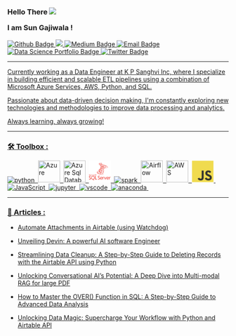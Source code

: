 <h3>
  Hello There <img src="https://media.giphy.com/media/hvRJCLFzcasrR4ia7z/giphy.gif" width="30px"/> 
  <p> I am Sun Gajiwala ! </p>
</h3>

<div id="badges">
  <a href="https://github.com/SunGajiwala">
    <img src="https://img.shields.io/badge/github-%23121011.svg?style=for-the-badge&logo=github&logoColor=white" alt="Github Badge"/>
  </a>
  <a href="https://www.linkedin.com/in/sun-gajiwala/">
    <img src="https://img.shields.io/badge/LinkedIn-0077B5?style=for-the-badge&logo=linkedin&logoColor=white">
  </a>
  <a href="https://sungajiwala54.medium.com">
    <img src="https://img.shields.io/badge/Medium-12100E?style=for-the-badge&logo=medium&logoColor=white" alt="Medium Badge"/>
  </a>
  <a href="mailto:sungajiwala54@gmail.com">
    <img src="https://img.shields.io/badge/Email-D14836?style=for-the-badge&logo=gmail&logoColor=white" alt="Email Badge"/>
  </a>
  <a href="https://www.datascienceportfol.io/sungajiwala">
    <img src="https://img.shields.io/badge/Data%20Science%20Portfolio-0077B5?style=for-the-badge&logoColor=white" alt="Data Science Portfolio Badge"/>
  </a>
  <a href="https://twitter.com/SunGajiwala">
    <img src="https://img.shields.io/badge/Twitter-black?style=for-the-badge&logo=X&logoColor=white" alt="Twitter Badge"/>
</div>

---
    
<div>
  
Currently working as a Data Engineer at K P Sanghvi Inc, where I specialize in building efficient and scalable ETL pipelines using a combination of Microsoft Azure Services, AWS, Python, and SQL. 

Passionate about data-driven decision making, I'm constantly exploring new technologies and methodologies to improve data processing and analytics.

Always learning, always growing!

</div>

---

### 🛠️ Toolbox :
<div>
  <img src="https://cdn.jsdelivr.net/gh/devicons/devicon@latest/icons/python/python-original-wordmark.svg" title="python" alt="python" width="50" height ="50"/>&nbsp;
  <img src="https://cdn.jsdelivr.net/gh/devicons/devicon@latest/icons/azure/azure-original-wordmark.svg" title="Azure" width="50" height="50"/>&nbsp;
  <img src="https://cdn.jsdelivr.net/gh/devicons/devicon@latest/icons/azuresqldatabase/azuresqldatabase-original.svg" title="Azure Sql Database" width="50" height="50"/>&nbsp;
  <img src="https://github.com/devicons/devicon/blob/master/icons/microsoftsqlserver/microsoftsqlserver-plain-wordmark.svg" title="MSSQL" width="50" height= "50"/>&nbsp;
  <img src="https://www.vectorlogo.zone/logos/apache_spark/apache_spark-ar21.svg" title="apachespark" alt="spark" width="50" height ="50"/>&nbsp;
  <img src="https://cdn.jsdelivr.net/gh/devicons/devicon@latest/icons/apacheairflow/apacheairflow-original-wordmark.svg" title="Airflow" width="50" height="50"/>&nbsp;
  <img src="https://cdn.jsdelivr.net/gh/devicons/devicon@latest/icons/amazonwebservices/amazonwebservices-original-wordmark.svg" title="AWS" width="50" height="50"/>&nbsp;
  <img src="https://github.com/devicons/devicon/blob/master/icons/javascript/javascript-original.svg" title="JavaScript" alt="JavaScript" width="50" height="50"/>&nbsp;
  <img src="https://cdn.jsdelivr.net/gh/devicons/devicon@latest/icons/git/git-original-wordmark.svg" title="Git" alt="JavaScript" width="50" height="50"/>&nbsp;
  <img src="https://cdn.jsdelivr.net/gh/devicons/devicon@latest/icons/jupyter/jupyter-original-wordmark.svg" title="Git" alt="jupyter" width="50" height="50"/>&nbsp;
  <img src="https://cdn.jsdelivr.net/gh/devicons/devicon@latest/icons/vscode/vscode-original-wordmark.svg" title="Git" alt="vscode" width="50" height="50"/>&nbsp;
  <img src="https://cdn.jsdelivr.net/gh/devicons/devicon@latest/icons/anaconda/anaconda-original-wordmark.svg" title="anaconda" alt="anaconda" width="50" height="50"/>&nbsp;
          
</div>

---

### 📖 Articles :

<div>

- <a href="https://medium.com/@sungajiwala54/automating-attachment-management-in-airtable-the-watchdog-file-uploader-project-b48cde44cb22">Automate Attachments in Airtable (using Watchdog)</a>

- <a href="https://medium.com/@sungajiwala54/unveiling-devin-a-powerful-ai-software-engineer-076a087aaed2">Unveiling Devin: A powerful AI software Engineer</a>

- <a href="https://medium.com/@sungajiwala54/streamlining-data-cleanup-a-step-by-step-guide-to-deleting-records-with-the-airtable-api-using-a4cd4706fe82">Streamlining Data Cleanup: A Step-by-Step Guide to Deleting Records with the Airtable API using Python</a>

- <a href="https://medium.com/@sungajiwala54/unlocking-conversational-ais-potential-a-deep-dive-into-multi-modal-rag-for-large-pdf-f6e48057e08d"> Unlocking Conversational AI’s Potential: A Deep Dive into Multi-modal RAG for large PDF </a>

- <a href="https://medium.com/@sungajiwala54/mastering-the-over-function-in-sql-elevate-your-data-analysis-skills-d85cb4f33d79">How to Master the OVER() Function in SQL: A Step-by-Step Guide to Advanced Data Analysis</a>

- <a href="https://medium.com/@sungajiwala54/using-airtable-api-with-python-5c67b5da45dc">Unlocking Data Magic: Supercharge Your Workflow with Python and Airtable API</a>







